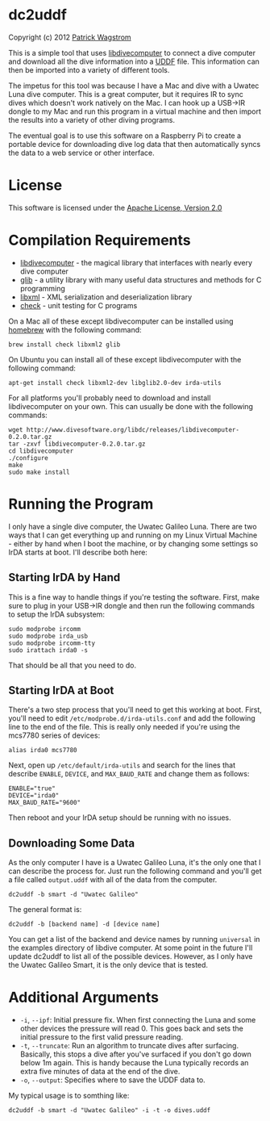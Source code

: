 dc2uddf
=======
Copyright (c) 2012 [Patrick Wagstrom][pwagstrom]

This is a simple tool that uses [libdivecomputer][libdc] to connect a dive computer
and download all the dive information into a [UDDF][uddf] file. This information can
then be imported into a variety of different tools.

The impetus for this tool was because I have a Mac and dive with a Uwatec
Luna dive computer. This is a great computer, but it requires IR to sync dives
which doesn't work natively on the Mac. I can hook up a USB&rarr;IR dongle to my
Mac and run this program in a virtual machine and then import the results
into a variety of other diving programs.

The eventual goal is to use this software on a Raspberry Pi to create a
portable device for downloading dive log data that then automatically
syncs the data to a web service or other interface.

License
=======

This software is licensed under the [Apache License, Version 2.0][license]

Compilation Requirements
========================

* [libdivecomputer][libdc] - the magical library that interfaces with nearly every dive computer
* [glib][glib] - a utility library with many useful data structures and methods for C programming
* [libxml][libxml] - XML serialization and deserialization library
* [check][check] - unit testing for C programs

On a Mac all of these except libdivecomputer can be installed using [homebrew][homebrew] with the following command:

    brew install check libxml2 glib

On Ubuntu you can install all of these except libdivecomputer with the following command:

    apt-get install check libxml2-dev libglib2.0-dev irda-utils
    	
For all platforms you'll probably need to download and install libdivecomputer on your own. This can usually be done with the following commands:

    wget http://www.divesoftware.org/libdc/releases/libdivecomputer-0.2.0.tar.gz
    tar -zxvf libdivecomputer-0.2.0.tar.gz
    cd libdivecomputer
    ./configure
    make
    sudo make install

Running the Program
===================

I only have a single dive computer, the Uwatec Galileo Luna. There are two ways that I can get everything up and running on my Linux Virtual Machine - either by hand when I boot the machine, or by changing some settings so IrDA starts at boot. I'll describe both here:

Starting IrDA by Hand
---------------------

This is a fine way to handle things if you're testing the software. First, make sure to plug in your USB&rarr;IR dongle and then run the following commands to setup the IrDA subsystem:

    sudo modprobe ircomm
    sudo modprobe irda_usb
    sudo modprobe ircomm-tty
    sudo irattach irda0 -s

That should be all that you need to do.

Starting IrDA at Boot
---------------------

There's a two step process that you'll need to get this working at boot. First, you'll need to edit `/etc/modprobe.d/irda-utils.conf` and add the following line to the end of the file. This is really only needed if you're using the mcs7780 series of devices:

    alias irda0 mcs7780

Next, open up `/etc/default/irda-utils` and search for the lines that describe `ENABLE`, `DEVICE`, and `MAX_BAUD_RATE` and change them as follows:

    ENABLE="true"
    DEVICE="irda0"
    MAX_BAUD_RATE="9600"

Then reboot and your IrDA setup should be running with no issues.

Downloading Some Data
----------------------

As the only computer I have is a Uwatec Galileo Luna, it's the only one that I can describe the process for. Just run the following command and you'll get a file called `output.uddf` with all of the data from the computer.

    dc2uddf -b smart -d "Uwatec Galileo"
    
The general format is:

    dc2uddf -b [backend name] -d [device name]
    
You can get a list of the backend and device names by running `universal` in the examples directory of libdive computer. At some point in the future I'll update dc2uddf to list all of the possible devices. However, as I only have the Uwatec Galileo Smart, it is the only device that is tested.

Additional Arguments
====================

* `-i`, `--ipf`: Initial pressure fix. When first connecting the Luna and some other devices the pressure will read 0. This goes back and sets the initial pressure to the first valid pressure reading.
* `-t`, `--truncate`: Run an algorithm to truncate dives after surfacing. Basically, this stops a dive after you've surfaced if you don't go down below 1m again. This is handy because the Luna typically records an extra five minutes of data at the end of the dive.
* `-o`, `--output`: Specifies where to save the UDDF data to.

My typical usage is to somthing like:

    dc2uddf -b smart -d "Uwatec Galileo" -i -t -o dives.uddf

[license]: http://www.apache.org/licenses/LICENSE-2.0.html
[libdc]: http://www.divesoftware.org/libdc/
[uddf]: http://www.streit.cc/extern/uddf_v310/en/index.html
[pwagstrom]: http://patrick.wagstrom.net/
[glib]: http://developer.gnome.org/glib/
[check]: http://check.sf.net/
[libxml]: http://www.xmlsoft.org/
[homebrew]: http://mxcl.github.com/homebrew/

